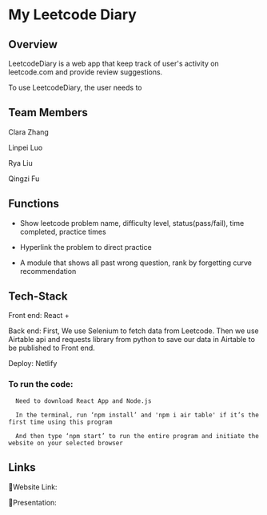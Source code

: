 # My Leetcode Diary

## Overview

LeetcodeDiary is a web app that keep track of user's activity on leetcode.com and provide review suggestions.

To use LeetcodeDiary, the user needs to 

## Team Members

Clara Zhang

Linpei Luo

Rya Liu

Qingzi Fu

## Functions

- Show leetcode problem name, difficulty level, status(pass/fail), time completed, practice times

- Hyperlink the problem to direct practice

- A module that shows all past wrong question, rank by forgetting curve recommendation

## Tech-Stack

Front end: React +

Back end: First, We use Selenium to fetch data from Leetcode. Then we use Airtable api and requests library from python to save our data in Airtable to be published to Front end.

Deploy: Netlify

### To run the code:

      Need to download React App and Node.js
      
      In the terminal, run ‘npm install’ and 'npm i air table' if it’s the first time using this program
      
      And then type ‘npm start’ to run the entire program and initiate the website on your selected browser
      
## Links

🔗Website Link:
      

🔗Presentation:

